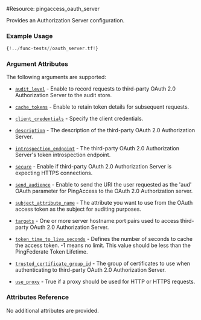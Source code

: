 #Resource: pingaccess_oauth_server

Provides an Authorization Server configuration.

### Example Usage
```terraform
{!../func-tests//oauth_server.tf!}
```
### Argument Attributes
The following arguments are supported:

- [`audit_level`](#audit_level) - Enable to record requests to third-party OAuth 2.0 Authorization Server to the audit store.

- [`cache_tokens`](#cache_tokens) - Enable to retain token details for subsequent requests.

- [`client_credentials`](#client_credentials) - Specify the client credentials.

- [`description`](#description) - The description of the third-party OAuth 2.0 Authorization Server.

- [`introspection_endpoint`](#introspection_endpoint) - The third-party OAuth 2.0 Authorization Server's token introspection endpoint.

- [`secure`](#secure) - Enable if third-party OAuth 2.0 Authorization Server is expecting HTTPS connections.

- [`send_audience`](#send_audience) - Enable to send the URI the user requested as the 'aud' OAuth parameter for PingAccess to the OAuth 2.0 Authorization server.

- [`subject_attribute_name`](#subject_attribute_name) - The attribute you want to use from the OAuth access token as the subject for auditing purposes.

- [`targets`](#targets) - One or more server hostname:port pairs used to access third-party OAuth 2.0 Authorization Server.

- [`token_time_to_live_seconds`](#token_time_to_live_seconds) - Defines the number of seconds to cache the access token. -1 means no limit. This value should be less than the PingFederate Token Lifetime.

- [`trusted_certificate_group_id`](#trusted_certificate_group_id) - The group of certificates to use when authenticating to third-party OAuth 2.0 Authorization Server.

- [`use_proxy`](#use_proxy) - True if a proxy should be used for HTTP or HTTPS requests.


### Attributes Reference

No additional attributes are provided.
